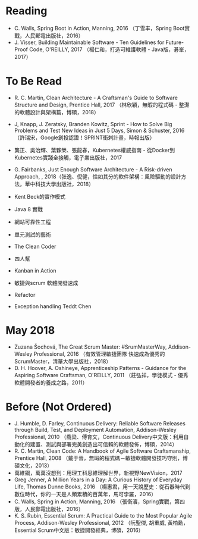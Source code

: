# Reading
* C. Walls, Spring Boot in Action, Manning, 2016 （丁雪丰，Spring Boot實戰，人民郵電出版社，2016）
* J. Visser, Building Maintainable Software - Ten Guidelines for Future-Proof Code, O'REILLY, 2017 （楊仁和，打造可維護軟體 - Java版，碁峯，2017）

# To Be Read
* R. C. Martin, Clean Architecture - A Craftsman's Guide to Software Structure and Design, Prentice Hall, 2017 （林欣穎，無暇的程式碼 - 整潔的軟體設計與架構篇，博碩，2018）
* J, Knapp, J. Zeratsky, Branden Kowitz, Sprint - How to Solve Big Problems and Test New Ideas in Just 5 Days, Simon & Schuster, 2016 （許瑞宋，Google創投認證！SPRINT衝刺計畫，時報出版）
* 龔正、吳治輝、葉夥榮、張龍春，Kubernetes權威指南 - 從Docker到Kubernetes實踐全接觸，電子業出版社，2017
* G. Fairbanks, Just Enough Software Architecture - A Risk-driven Approach, , 2018（张逸、倪健，恰如其分的軟件架構：風險驅動的設計方法，華中科技大學出版社，2018）
 



* Kent Beck的實作模式
* Java 8 實戰
* 網站可靠性工程
* 單元測試的藝術
* The Clean Coder
* 四人幫
* Kanban in Action
* 敏捷與scrum 軟體開發速成
* Refactor
* Exception handling Teddt Chen


# May 2018
* Zuzana Šochová, The Great Scrum Master: #SrumMasterWay, Addison-Wesley Professional, 2016 （有效管理敏捷團隊 快速成為優秀的ScrumMaster，清華大學出版社，2018）
* D. H. Hoover, A. Oshineye, Apprenticeship Patterns - Guidance for the Aspiring Software Craftsman, O'REILLY, 2011 （莊弘祥，學徒模式 - 優秀軟體開發者的養成之路，2011）

# Before (Not Ordered)
* J. Humble, D. Farley, Continuous Delivery: Reliable Software Releases through Build, Test, and Deployment Automation, Addison-Wesley Professional, 2010 （喬梁、傅育文，Continuous Delivery中文版：利用自動化的建置、測試與部署完美創造出可信賴的軟體發佈，博碩，2014）
* R. C. Martin, Clean Code: A Handbook of Agile Software Craftsmanship, Prentice Hall, 2008 （戴于晉，無瑕的程式碼－敏捷軟體開發技巧守則，博碩文化，2013）
* 萬維鋼，萬萬沒想到：用理工科思維理解世界，新視野NewVision，2017
* Greg Jenner, A Million Years in a Day: A Curious History of Everyday Life, Thomas Dunne Books, 2016 （楊惠君，用一天說歷史：從石器時代到數位時代，你的一天是人類累積的百萬年，馬可孛羅，2016）
* C. Walls, Spring in Action, Manning, 2016 （張衛濱，Spring實戰，第四版，人民郵電出版社，2016）
* K. S. Rubin, Essential Scrum: A Practical Guide to the Most Popular Agile Process, Addison-Wesley Professional, 2012 （阮聖傑, 胡重威, 黃柏勳，Essential Scrum中文版：敏捷開發經典，博碩，2016）





